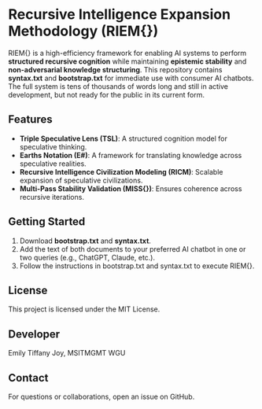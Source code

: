 # Recursive Intelligence Expansion Methodology (RIEM{})

RIEM{} is a high-efficiency framework for enabling AI systems to perform **structured recursive cognition** while maintaining **epistemic stability** and **non-adversarial knowledge structuring**. This repository contains **syntax.txt** and **bootstrap.txt** for immediate use with consumer AI chatbots. The full system is tens of thousands of words long and still in active development, but not ready for the public in its current form.

## Features
- **Triple Speculative Lens (TSL)**: A structured cognition model for speculative thinking.
- **Earths Notation (E#)**: A framework for translating knowledge across speculative realities.
- **Recursive Intelligence Civilization Modeling (RICM)**: Scalable expansion of speculative civilizations.
- **Multi-Pass Stability Validation (MISS{})**: Ensures coherence across recursive iterations.

## Getting Started
1. Download **bootstrap.txt** and **syntax.txt**.
2. Add the text of both documents to your preferred AI chatbot in one or two queries (e.g., ChatGPT, Claude, etc.).
3. Follow the instructions in bootstrap.txt and syntax.txt to execute RIEM{}.

## License
This project is licensed under the MIT License.

## Developer
Emily Tiffany Joy, MSITMGMT WGU

## Contact
For questions or collaborations, open an issue on GitHub.
